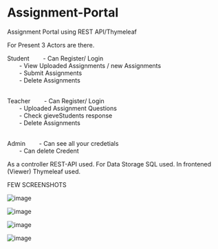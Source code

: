 # Assignment-Portal<br>
Assignment Portal using REST API/Thymeleaf
<br>

For Present 3 Actors are there.
<br>

Student 
&emsp;&emsp;- Can Register/ Login <br>
&emsp;&emsp;- View Uploaded Assignments / new Assignments <br>
&emsp;&emsp;- Submit Assignments <br>
&emsp;&emsp;- Delete Assignments <br> <br>
        
Teacher
&emsp;&emsp;- Can Register/ Login <br>
&emsp;&emsp;- Uploaded Assignment Questions <br>
&emsp;&emsp;- Check gieveStudents response <br>
&emsp;&emsp;- Delete Assignments <br> <br>
        
Admin
&emsp;&emsp;- Can see all your credetials <br>
&emsp;&emsp;- Can delete Credent <br>


As a controller REST-API used.
For Data Storage SQL used.
In frontened (Viewer) Thymeleaf used.



FEW SCREENSHOTS

![image](https://user-images.githubusercontent.com/61196311/235682504-d72a3a61-1baa-44ea-bfc0-67ec730efde1.png)


![image](https://user-images.githubusercontent.com/61196311/235682482-ece8cb38-edfc-4fde-8442-7e5ab5703eb6.png)


![image](https://user-images.githubusercontent.com/61196311/235682515-f74d3f64-bf98-4a64-8ee4-664b672d7fc2.png)


![image](https://user-images.githubusercontent.com/61196311/235682530-0e86b233-fb26-4c40-96e3-81d0471b7834.png)




